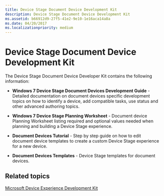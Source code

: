 ```yaml
---
title: Device Stage Document Device Development Kit
description: Device Stage Document Device Development Kit
ms.assetid: b66912d9-27f5-41e2-9e10-1e16aca14a8a
ms.date: 04/20/2017
ms.localizationpriority: medium
---
```


# Device Stage Document Device Development Kit

The Device Stage Document Device Developer Kit contains the following information:

- **Windows 7 Device Stage Document Devices Development Guide** - Detailed documentation on document devices specific development topics on how to identify a device, add compatible tasks, use status and other advanced authoring topics.

- **Windows 7 Device Stage Planning Worksheet** - Document device Planning Worksheet listing required and optional values needed when planning and building a Device Stage experience.

- **Document Devices Tutorial** - Step by step guide on how to edit document device templates to create a custom Device Stage experience for a new device.

- **Document Devices Templates** - Device Stage templates for document devices.

## Related topics

[Microsoft Device Experience Development Kit](/previous-versions/windows/hardware/device-stage/dn629504(v=vs.85))